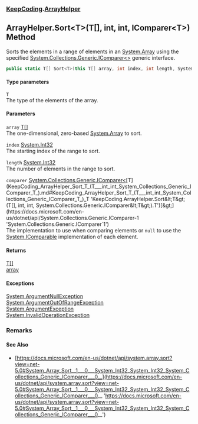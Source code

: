 ### [KeepCoding](KeepCoding.md 'KeepCoding').[ArrayHelper](KeepCoding_ArrayHelper.md 'KeepCoding.ArrayHelper')
## ArrayHelper.Sort&lt;T&gt;(T[], int, int, IComparer&lt;T&gt;) Method
Sorts the elements in a range of elements in an [System.Array](https://docs.microsoft.com/en-us/dotnet/api/System.Array 'System.Array') using the specified [System.Collections.Generic.IComparer&lt;&gt;](https://docs.microsoft.com/en-us/dotnet/api/System.Collections.Generic.IComparer-1 'System.Collections.Generic.IComparer`1') generic interface.  
```csharp
public static T[] Sort<T>(this T[] array, int index, int length, System.Collections.Generic.IComparer<T> comparer);
```
#### Type parameters
<a name='KeepCoding_ArrayHelper_Sort_T_(T___int_int_System_Collections_Generic_IComparer_T_)_T'></a>
`T`  
The type of the elements of the array.
  
#### Parameters
<a name='KeepCoding_ArrayHelper_Sort_T_(T___int_int_System_Collections_Generic_IComparer_T_)_array'></a>
`array` [T](KeepCoding_ArrayHelper_Sort_T_(T___int_int_System_Collections_Generic_IComparer_T_).md#KeepCoding_ArrayHelper_Sort_T_(T___int_int_System_Collections_Generic_IComparer_T_)_T 'KeepCoding.ArrayHelper.Sort&lt;T&gt;(T[], int, int, System.Collections.Generic.IComparer&lt;T&gt;).T')[[]](https://docs.microsoft.com/en-us/dotnet/api/System.Array 'System.Array')  
The one-dimensional, zero-based [System.Array](https://docs.microsoft.com/en-us/dotnet/api/System.Array 'System.Array') to sort.
  
<a name='KeepCoding_ArrayHelper_Sort_T_(T___int_int_System_Collections_Generic_IComparer_T_)_index'></a>
`index` [System.Int32](https://docs.microsoft.com/en-us/dotnet/api/System.Int32 'System.Int32')  
The starting index of the range to sort.
  
<a name='KeepCoding_ArrayHelper_Sort_T_(T___int_int_System_Collections_Generic_IComparer_T_)_length'></a>
`length` [System.Int32](https://docs.microsoft.com/en-us/dotnet/api/System.Int32 'System.Int32')  
The number of elements in the range to sort.
  
<a name='KeepCoding_ArrayHelper_Sort_T_(T___int_int_System_Collections_Generic_IComparer_T_)_comparer'></a>
`comparer` [System.Collections.Generic.IComparer&lt;](https://docs.microsoft.com/en-us/dotnet/api/System.Collections.Generic.IComparer-1 'System.Collections.Generic.IComparer`1')[T](KeepCoding_ArrayHelper_Sort_T_(T___int_int_System_Collections_Generic_IComparer_T_).md#KeepCoding_ArrayHelper_Sort_T_(T___int_int_System_Collections_Generic_IComparer_T_)_T 'KeepCoding.ArrayHelper.Sort&lt;T&gt;(T[], int, int, System.Collections.Generic.IComparer&lt;T&gt;).T')[&gt;](https://docs.microsoft.com/en-us/dotnet/api/System.Collections.Generic.IComparer-1 'System.Collections.Generic.IComparer`1')  
The implementation to use when comparing elements or `null` to use the [System.IComparable](https://docs.microsoft.com/en-us/dotnet/api/System.IComparable 'System.IComparable') implementation of each element.
  
#### Returns
[T](KeepCoding_ArrayHelper_Sort_T_(T___int_int_System_Collections_Generic_IComparer_T_).md#KeepCoding_ArrayHelper_Sort_T_(T___int_int_System_Collections_Generic_IComparer_T_)_T 'KeepCoding.ArrayHelper.Sort&lt;T&gt;(T[], int, int, System.Collections.Generic.IComparer&lt;T&gt;).T')[[]](https://docs.microsoft.com/en-us/dotnet/api/System.Array 'System.Array')  
[array](KeepCoding_ArrayHelper_Sort_T_(T___int_int_System_Collections_Generic_IComparer_T_).md#KeepCoding_ArrayHelper_Sort_T_(T___int_int_System_Collections_Generic_IComparer_T_)_array 'KeepCoding.ArrayHelper.Sort&lt;T&gt;(T[], int, int, System.Collections.Generic.IComparer&lt;T&gt;).array')
#### Exceptions
[System.ArgumentNullException](https://docs.microsoft.com/en-us/dotnet/api/System.ArgumentNullException 'System.ArgumentNullException')  
[System.ArgumentOutOfRangeException](https://docs.microsoft.com/en-us/dotnet/api/System.ArgumentOutOfRangeException 'System.ArgumentOutOfRangeException')  
[System.ArgumentException](https://docs.microsoft.com/en-us/dotnet/api/System.ArgumentException 'System.ArgumentException')  
[System.InvalidOperationException](https://docs.microsoft.com/en-us/dotnet/api/System.InvalidOperationException 'System.InvalidOperationException')  
### Remarks
#### See Also
- [https://docs.microsoft.com/en-us/dotnet/api/system.array.sort?view=net-5.0#System_Array_Sort__1___0___System_Int32_System_Int32_System_Collections_Generic_IComparer___0__](https://docs.microsoft.com/en-us/dotnet/api/system.array.sort?view=net-5.0#System_Array_Sort__1___0___System_Int32_System_Int32_System_Collections_Generic_IComparer___0__ 'https://docs.microsoft.com/en-us/dotnet/api/system.array.sort?view=net-5.0#System_Array_Sort__1___0___System_Int32_System_Int32_System_Collections_Generic_IComparer___0__')

